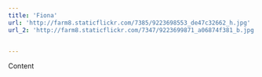 ```yaml
---
title: 'Fiona'
url: 'http://farm8.staticflickr.com/7385/9223698553_de47c32662_h.jpg'
url_2: 'http://farm8.staticflickr.com/7347/9223699871_a06874f381_b.jpg'


---
```


Content
